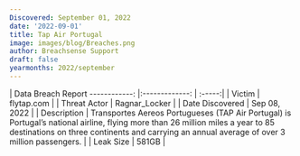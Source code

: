 ```yaml
---
Discovered: September 01, 2022
date: '2022-09-01'
title: Tap Air Portugal
image: images/blog/Breaches.png
author: Breachsense Support
draft: false
yearmonths: 2022/september
---
```



| Data Breach Report
------------:     |:-------------:    | :-----:|
| Victim      | flytap.com      | 
| Threat Actor      | Ragnar_Locker      | 
| Date Discovered      | Sep 08, 2022      | 
| Description      | Transportes Aereos Portugueses (TAP Air Portugal) is Portugal’s national airline, flying more than 26 million miles a year to 85 destinations on three continents and carrying an annual average of over 3 million passengers.      | 
| Leak Size      | 581GB      | 

